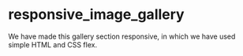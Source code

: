 # responsive_image_gallery
We have made this gallery section responsive, in which we have used simple HTML and CSS flex.
